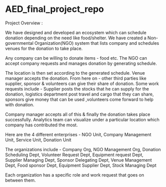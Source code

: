 # AED_final_project_repo


Project Overview :

We have designed and developed an ecosystem which can schedule donation depending on the need like food/shelter. We have created a Non-governmental Organization(NGO) system that lists company and schedules venues for the donation to take place. 

Any company can be willing to donate items - food etc. The NGO can accept company requests and manages donation by generating schedule. 

The location is then set according to the generated schedule. Venue manager accepts the donation. 
From here on - other third parties like supplier, sponsor & volunteers can give their share of donation. 
Some work requests include - Supplier posts the stocks that he can supply for the donation, logistics department post travel and cargo that they can share, sponsors give money that can be used ,volunteers come forward to help with donation. 

Company manager accepts all of this & finally the donation takes place successfully. 
Analytics team can visualize under a particular location which company has contributed the most.  

Here are the 4 different enterprises - NGO Unit, Company Management Unit, Service Unit, Donation Unit

The organizations include - Company Org, NGO Management Org, Donation Scheduling Dept, Volunteer Request Dept, Equipment request Dept, Supplier Managing Dept, Sponsor Delegating Dept, Venue Management Dept, Food sponsor Dept, Equipment Supplier Dept, Stock Managing Dept

Each organization has a specific role and work request that goes on between them.
